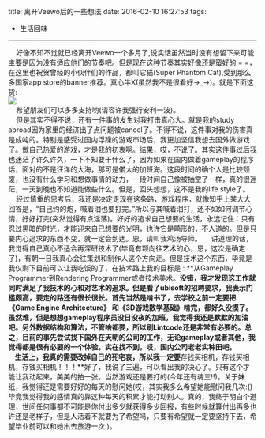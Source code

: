 title: 离开Veewo后的一些想法
date: 2016-02-10 16:27:53
tags:
- 生活回味
---
 &#160;&#160;&#160;&#160;好像不知不觉就已经离开Veewo一个多月了,说实话虽然当时没有想留下来可能主要是因为没有适应他们的节奏吧。但是现在这种节奏其实好像还是蛮好的 = =，在这里也祝贺曾经的小伙伴们的作品，都叫它猫(Super Phantom Cat),受到那么多国家app store的banner推荐。真心牛X(虽然我不是很看好→_→)。就是下面这货:  
 ![](http://i11.tietuku.com/f4d51cd078837dac.jpg)  
&#160;&#160;&#160;&#160;希望朋友们可以多多支持哟(请容许我强行安利一波)。  
&#160;&#160;&#160;&#160;但是其实不得不说，还有一件事的发生对我打击真心大。就是我的study abroad因为家里的经济出了点问题被cancel了。不得不说，这件事对我的伤害真是成吨的。特别是感受过国内浮躁的游戏市场后，我更加坚信我想去国外做游戏了。做自己热爱的游戏，才是我的初衷啊。结果，哎，不说了。其实这件事过后我也迷茫了许久许久，一下不知要干什么了，因为如果在国内做着gameplay的程序话，面对的不是汪洋的大海，那可是偌大的加班海。这段时间的确个人是比较颓废，也没有什么学习和想做事情的动力，一段时间自己像被抽空了一样，真的很迷茫，一天到晚也不知道能做些什么。但是，回头想想，这不是我的life style了。  
&#160;&#160;&#160;&#160;经过慎重的思考后，我还是决定走现在这条路，游戏程序，就像知乎上某大大回答是，“自己约的炮，喊着泪也要打完。”所以与其喊着泪打，还不如如何调节心情，好好打完(突然觉得有点淫荡)。好好的追求自己想要的生活，永远记住：只有忍过黑暗的时光，才能迎来自己想要的光明，也许它是畸形的，不人道的。但是只要内心追求的东西不变，就一定会到达。恩，请叫我鸡汤导师。
&#160;&#160;&#160;&#160;讲道理的话，我觉得自己真心不适合再深研技术了(毕竟有颗向往艺术的心，恩，这次是确定了)，有朝一日我真心会往策划和制作人这个方向走。但是技术这个东西，毕竟是我仅剩下目前可以让我吃饭的了，在技术路上我的目标是 : **从Gameplay Programmer到Rendering Programmer或者技术美术。**没错，我才发现这工作就同时满足了我技术的心和对艺术的追求。但是看了ubisoft的招聘要求，我表示门槛颇高，要走的路还有很长很长。首先当然是啃书了，去学校之前一定要把《Game Engine Architecture》 和《3D游戏数学基础》啃完，都好久没摸了。虽然难，但是想想gameplay程序员没日没夜的加班，我觉得我还是默默的加油吧。另外数据结构和算法，不管啥都要，所以刷Lintcode还是非常有必要的。总之，**目前的事先尝试找下国外在天朝的公司的工作，无论gameplay或者其他，我觉得都是很有必要的一个体验。实在找不到，哎，国内公司老老实种田吧。**  
&#160;&#160;&#160;&#160;生活上，我真的需要改掉自己的死宅哀，所以我一定要**存钱买相机，存钱买相机，存钱买相机！！！**好了，我说了三遍，可以看出我的决心了。只有这个才能让我动起来，美美的拍一张。当然游戏还是要打的(今年还有魂三!!)。关于妹纸，我觉得还是需要好好的每天的慰问她(哎，其实我多么希望她能慰问我几次:()毕竟我觉得我的感情真的靠这种每天的积累才能打动别人。真的，我终于明白个道理，世间任何事都不可能是你付出多少就获得多少回报，有些时候就算付出再多也许还是老样子，但是人活着不就要为了希望吗，只要有希望就一定要坚持下去，希望毕业前可以和她出去旅游一次:)。

